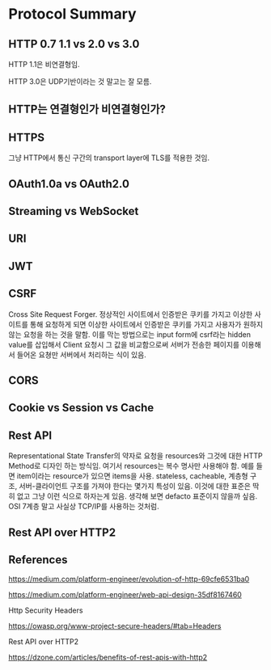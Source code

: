 # Protocol Summary

## HTTP 0.7 1.1 vs 2.0 vs 3.0

HTTP 1.1은 비연결형임.

HTTP 3.0은 UDP기반이라는 것 말고는 잘 모름.

## HTTP는 연결형인가 비연결형인가?

## HTTPS

그냥 HTTP에서 통신 구간의 transport layer에 TLS를 적용한 것임.

## OAuth1.0a vs OAuth2.0

## Streaming vs WebSocket

## URI

## JWT

## CSRF

Cross Site Request Forger. 정상적인 사이트에서 인증받은 쿠키를 가지고 이상한 사이트를 통해 요청하게 되면 이상한 사이트에서 인증받은 쿠키를 가지고 사용자가 원하지 않는 요청을 하는 것을 말함. 이를 막는 방법으로는 input form에 csrf라는 hidden value를 삽입해서 Client 요청시 그 값을 비교함으로써 서버가 전송한 페이지를 이용해서 들어온 요쳥만 서버에서 처리하는 식이 있음.

## CORS

## Cookie vs Session vs Cache

## Rest API

Representational State Transfer의 약자로 요청을 resources와 그것에 대한 HTTP Method로 디자인 하는 방식임. 여기서 resources는 복수 명사만 사용해야 함. 예를 들면 item이라는 resource가 있으면 items을 사용. stateless, cacheable, 계층형 구조, 서버-클라이언트 구조를 가져야 한다는 몇가지 특성이 있음. 이것에 대한 표준은 딱히 없고 그냥 이런 식으로 하자는게 있음. 생각해 보면 defacto 표준이지 않을까 싶음. OSI 7계층 말고 사실상 TCP/IP를 사용하는 것처럼.

## Rest API over HTTP2

## References

https://medium.com/platform-engineer/evolution-of-http-69cfe6531ba0

https://medium.com/platform-engineer/web-api-design-35df8167460

Http Security Headers

https://owasp.org/www-project-secure-headers/#tab=Headers

Rest API over HTTP2

https://dzone.com/articles/benefits-of-rest-apis-with-http2
